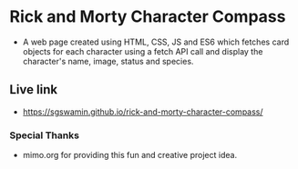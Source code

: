 # Rick and Morty Character Compass

* A web page created using HTML, CSS, JS and ES6 which fetches card objects for each character using a fetch API call and display the character's name, image, status and species.

## Live link

* https://sgswamin.github.io/rick-and-morty-character-compass/

### Special Thanks

* mimo.org for providing this fun and creative project idea.